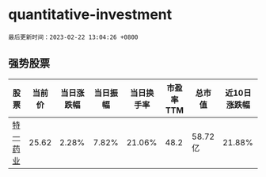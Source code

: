 # quantitative-investment

`最后更新时间：2023-02-22 13:04:26 +0800`

## 强势股票

|股票|当前价|当日涨跌幅|当日振幅|当日换手率|市盈率TTM|总市值|近10日涨跌幅|
|----|----|----|----|----|----|----|----|
|[特一药业](https://xueqiu.com/S/SZ002728)|25.62|2.28%|7.82%|21.06%|48.2|58.72亿|21.88%|
